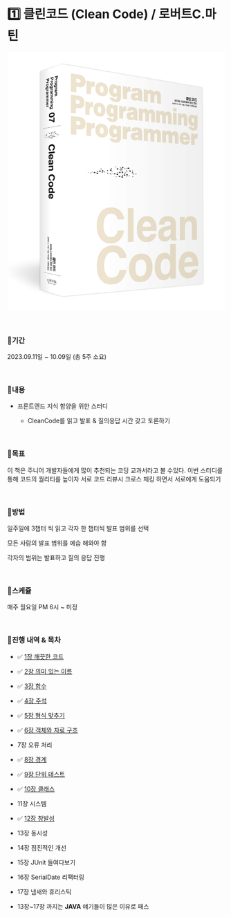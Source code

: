 # 1️⃣ 클린코드 (Clean Code) / 로버트C.마틴

![Alt text](image.png)

<br>

### 📍기간

2023.09.11일 ~ 10.09일 (총 5주 소요)

<br>

### 📍내용

- 프론트엔드 지식 함양을 위한 스터디

  - CleanCode를 읽고 발표 & 질의응답 시간 갖고 토론하기

<br>

### 📍목표

이 책은 주니어 개발자들에게 많이 추천되는 코딩 교과서라고 볼 수있다.
이번 스터디를 통해 코드의 퀄리티를 높이자
서로 코드 리뷰시 크로스 체킹 하면서 서로에게 도움되기

<br>

### 📍방법

일주일에 3챕터 씩 읽고 각자 한 챕터씩 발표 범위를 선택

모든 사람의 발표 범위를 예습 해와야 함

각자의 범위는 발표하고 질의 응답 진행

<br>

### 📍스케쥴

매주 월요일 PM 6시 ~ 미정

<br>

### 📍진행 내역 & 목차

- ✅ [1장 깨끗한 코드](./1주차/1장_깨끗한코드.md)

- ✅ [2장 의미 있는 이름](./1주차/2장_의미있는이름.md)

- ✅ [3장 함수](./1주차/3장_함수.md)

- ✅ [4장 주석](./2주차/4장_주석.md)

- ✅ [5장 형식 맞추기](./2주차/5장_형식맞추기.md)

- ✅ [6장 객체와 자료 구조](./2주차/6장_객체와자료구조.md)

- 7장 오류 처리

- ✅ [8장 경계](./3주차/08장_경계.md)

- ✅ [9장 단위 테스트](./3주차/09장_단위테스트.md)

- ✅ [10장 클래스](./3주차/10장_클래스.md)

- 11장 시스템

- ✅ [12장 창발성](./3주차/12장_창발성.md)

- 13장 동시성

- 14장 점진적인 개선

- 15장 JUnit 들여다보기

- 16장 SerialDate 리팩터링

- 17장 냄새와 휴리스틱


* 13장~17장 까지는 **JAVA** 얘기들이 많은 이유로 패스
